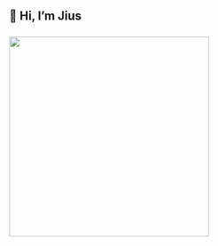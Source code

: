 <h2 align="left">
 <abc>
  <br> 👋 Hi, I’m Jius<br>
  <br>
   <img src="https://i.pinimg.com/originals/8d/4b/77/8d4b77c44b7a68c0fd609411e2c0ec3c.gif" width="360">
 </abc>
</h2> 
